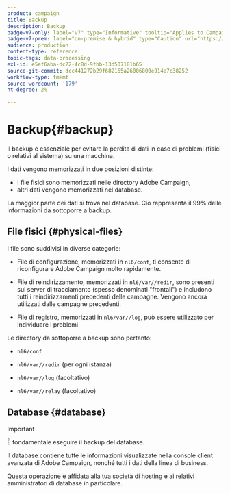```yaml
---
product: campaign
title: Backup
description: Backup
badge-v7-only: label="v7" type="Informative" tooltip="Applies to Campaign Classic v7 only"
badge-v7-prem: label="on-premise & hybrid" type="Caution" url="https://experienceleague.adobe.com/docs/campaign-classic/using/installing-campaign-classic/architecture-and-hosting-models/hosting-models-lp/hosting-models.html?lang=en" tooltip="Applies to on-premise and hybrid deployments only"
audience: production
content-type: reference
topic-tags: data-processing
exl-id: e5ef6aba-dc22-4c8d-9fbb-13d507181b65
source-git-commit: dcc441272b29f682165a26006800e914e7c38252
workflow-type: tm+mt
source-wordcount: '179'
ht-degree: 2%

---
```


# Backup{#backup}

Il backup è essenziale per evitare la perdita di dati in caso di problemi (fisici o relativi al sistema) su una macchina.

I dati vengono memorizzati in due posizioni distinte:

* i file fisici sono memorizzati nelle directory Adobe Campaign,
* altri dati vengono memorizzati nel database.

La maggior parte dei dati si trova nel database. Ciò rappresenta il 99% delle informazioni da sottoporre a backup.

## File fisici {#physical-files}

I file sono suddivisi in diverse categorie:

* File di configurazione, memorizzati in `nl6/conf`, ti consente di riconfigurare Adobe Campaign molto rapidamente.

* File di reindirizzamento, memorizzati in  `nl6/var/`<instancename>`/redir`, sono presenti sui server di tracciamento (spesso denominati &quot;frontali&quot;) e includono tutti i reindirizzamenti precedenti delle campagne. Vengono ancora utilizzati dalle campagne precedenti.

* File di registro, memorizzati in `nl6/var/`<instancename>`/log`, può essere utilizzato per individuare i problemi.

Le directory da sottoporre a backup sono pertanto:

* `nl6/conf`

* `nl6/var/`<instanceName>`/redir` (per ogni istanza)

* `nl6/var/`<instanceName>`/log` (facoltativo)

* `nl6/var/`<instanceName>`/relay` (facoltativo)


## Database {#database}

>[!IMPORTANT]
>
>È fondamentale eseguire il backup del database.


Il database contiene tutte le informazioni visualizzate nella console client avanzata di Adobe Campaign, nonché tutti i dati della linea di business.

Questa operazione è affidata alla tua società di hosting e ai relativi amministratori di database in particolare.
